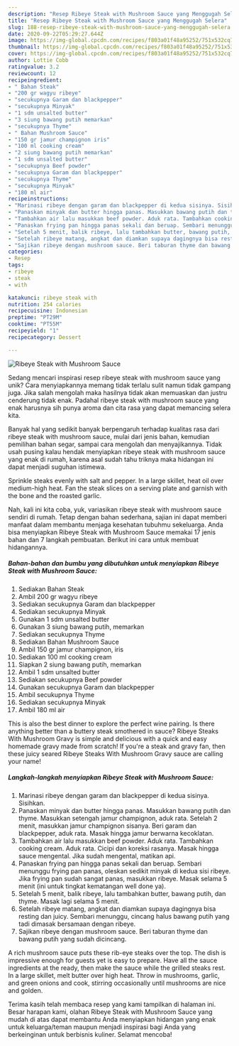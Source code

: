 ```yaml
---
description: "Resep Ribeye Steak with Mushroom Sauce yang Menggugah Selera"
title: "Resep Ribeye Steak with Mushroom Sauce yang Menggugah Selera"
slug: 188-resep-ribeye-steak-with-mushroom-sauce-yang-menggugah-selera
date: 2020-09-22T05:29:27.644Z
image: https://img-global.cpcdn.com/recipes/f803a01f48a95252/751x532cq70/ribeye-steak-with-mushroom-sauce-foto-resep-utama.jpg
thumbnail: https://img-global.cpcdn.com/recipes/f803a01f48a95252/751x532cq70/ribeye-steak-with-mushroom-sauce-foto-resep-utama.jpg
cover: https://img-global.cpcdn.com/recipes/f803a01f48a95252/751x532cq70/ribeye-steak-with-mushroom-sauce-foto-resep-utama.jpg
author: Lottie Cobb
ratingvalue: 3.2
reviewcount: 12
recipeingredient:
- " Bahan Steak"
- "200 gr wagyu ribeye"
- "secukupnya Garam dan blackpepper"
- "secukupnya Minyak"
- "1 sdm unsalted butter"
- "3 siung bawang putih memarkan"
- "secukupnya Thyme"
- " Bahan Mushroom Sauce"
- "150 gr jamur champignon iris"
- "100 ml cooking cream"
- "2 siung bawang putih memarkan"
- "1 sdm unsalted butter"
- "secukupnya Beef powder"
- "secukupnya Garam dan blackpepper"
- "secukupnya Thyme"
- "secukupnya Minyak"
- "180 ml air"
recipeinstructions:
- "Marinasi ribeye dengan garam dan blackpepper di kedua sisinya. Sisihkan."
- "Panaskan minyak dan butter hingga panas. Masukkan bawang putih dan thyme. Masukkan setengah jamur champignon, aduk rata. Setelah 2 menit, masukkan jamur champignon sisanya. Beri garam dan blackpepper, aduk rata. Masak hingga jamur berwarna kecoklatan."
- "Tambahkan air lalu masukkan beef powder. Aduk rata. Tambahkan cooking cream. Aduk rata. Cicipi dan koreksi rasanya. Masak hingga sauce mengental. Jika sudah mengental, matikan api."
- "Panaskan frying pan hingga panas sekali dan beruap. Sembari menunggu frying pan panas, oleskan sedikit minyak di kedua sisi ribeye. Jika frying pan sudah sangat panas, masukkan ribeye. Masak selama 5 menit (ini untuk tingkat kematangan well done ya)."
- "Setelah 5 menit, balik ribeye, lalu tambahkan butter, bawang putih, dan thyme. Masak lagi selama 5 menit."
- "Setelah ribeye matang, angkat dan diamkan supaya dagingnya bisa resting dan juicy. Sembari menunggu, cincang halus bawang putih yang tadi dimasak bersamaan dengan ribeye."
- "Sajikan ribeye dengan mushroom sauce. Beri taburan thyme dan bawang putih yang sudah dicincang."
categories:
- Resep
tags:
- ribeye
- steak
- with

katakunci: ribeye steak with 
nutrition: 254 calories
recipecuisine: Indonesian
preptime: "PT29M"
cooktime: "PT55M"
recipeyield: "1"
recipecategory: Dessert

---
```



![Ribeye Steak with Mushroom Sauce](https://img-global.cpcdn.com/recipes/f803a01f48a95252/751x532cq70/ribeye-steak-with-mushroom-sauce-foto-resep-utama.jpg)

Sedang mencari inspirasi resep ribeye steak with mushroom sauce yang unik? Cara menyiapkannya memang tidak terlalu sulit namun tidak gampang juga. Jika salah mengolah maka hasilnya tidak akan memuaskan dan justru cenderung tidak enak. Padahal ribeye steak with mushroom sauce yang enak harusnya sih punya aroma dan cita rasa yang dapat memancing selera kita.

Banyak hal yang sedikit banyak berpengaruh terhadap kualitas rasa dari ribeye steak with mushroom sauce, mulai dari jenis bahan, kemudian pemilihan bahan segar, sampai cara mengolah dan menyajikannya. Tidak usah pusing kalau hendak menyiapkan ribeye steak with mushroom sauce yang enak di rumah, karena asal sudah tahu triknya maka hidangan ini dapat menjadi suguhan istimewa.

Sprinkle steaks evenly with salt and pepper. In a large skillet, heat oil over medium-high heat. Fan the steak slices on a serving plate and garnish with the bone and the roasted garlic.


Nah, kali ini kita coba, yuk, variasikan ribeye steak with mushroom sauce sendiri di rumah. Tetap dengan bahan sederhana, sajian ini dapat memberi manfaat dalam membantu menjaga kesehatan tubuhmu sekeluarga. Anda bisa menyiapkan Ribeye Steak with Mushroom Sauce memakai 17 jenis bahan dan 7 langkah pembuatan. Berikut ini cara untuk membuat hidangannya.

<!--inarticleads1-->

##### Bahan-bahan dan bumbu yang dibutuhkan untuk menyiapkan Ribeye Steak with Mushroom Sauce:

1. Sediakan  Bahan Steak
1. Ambil 200 gr wagyu ribeye
1. Sediakan secukupnya Garam dan blackpepper
1. Sediakan secukupnya Minyak
1. Gunakan 1 sdm unsalted butter
1. Gunakan 3 siung bawang putih, memarkan
1. Sediakan secukupnya Thyme
1. Sediakan  Bahan Mushroom Sauce
1. Ambil 150 gr jamur champignon, iris
1. Sediakan 100 ml cooking cream
1. Siapkan 2 siung bawang putih, memarkan
1. Ambil 1 sdm unsalted butter
1. Sediakan secukupnya Beef powder
1. Gunakan secukupnya Garam dan blackpepper
1. Ambil secukupnya Thyme
1. Sediakan secukupnya Minyak
1. Ambil 180 ml air


This is also the best dinner to explore the perfect wine pairing. Is there anything better than a buttery steak smothered in sauce? Ribeye Steaks With Mushroom Gravy is simple and delicious with a quick and easy homemade gravy made from scratch! If you&#39;re a steak and gravy fan, then these juicy seared Ribeye Steaks With Mushroom Gravy sauce are calling your name! 

<!--inarticleads2-->

##### Langkah-langkah menyiapkan Ribeye Steak with Mushroom Sauce:

1. Marinasi ribeye dengan garam dan blackpepper di kedua sisinya. Sisihkan.
1. Panaskan minyak dan butter hingga panas. Masukkan bawang putih dan thyme. Masukkan setengah jamur champignon, aduk rata. Setelah 2 menit, masukkan jamur champignon sisanya. Beri garam dan blackpepper, aduk rata. Masak hingga jamur berwarna kecoklatan.
1. Tambahkan air lalu masukkan beef powder. Aduk rata. Tambahkan cooking cream. Aduk rata. Cicipi dan koreksi rasanya. Masak hingga sauce mengental. Jika sudah mengental, matikan api.
1. Panaskan frying pan hingga panas sekali dan beruap. Sembari menunggu frying pan panas, oleskan sedikit minyak di kedua sisi ribeye. Jika frying pan sudah sangat panas, masukkan ribeye. Masak selama 5 menit (ini untuk tingkat kematangan well done ya).
1. Setelah 5 menit, balik ribeye, lalu tambahkan butter, bawang putih, dan thyme. Masak lagi selama 5 menit.
1. Setelah ribeye matang, angkat dan diamkan supaya dagingnya bisa resting dan juicy. Sembari menunggu, cincang halus bawang putih yang tadi dimasak bersamaan dengan ribeye.
1. Sajikan ribeye dengan mushroom sauce. Beri taburan thyme dan bawang putih yang sudah dicincang.


A rich mushroom sauce puts these rib-eye steaks over the top. The dish is impressive enough for guests yet is easy to prepare. Have all the sauce ingredients at the ready, then make the sauce while the grilled steaks rest. In a large skillet, melt butter over high heat. Throw in mushrooms, garlic, and green onions and cook, stirring occasionally until mushrooms are nice and golden. 

Terima kasih telah membaca resep yang kami tampilkan di halaman ini. Besar harapan kami, olahan Ribeye Steak with Mushroom Sauce yang mudah di atas dapat membantu Anda menyiapkan hidangan yang enak untuk keluarga/teman maupun menjadi inspirasi bagi Anda yang berkeinginan untuk berbisnis kuliner. Selamat mencoba!
